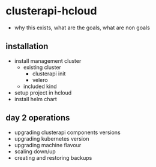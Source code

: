 # clusterapi-hcloud
- why this exists, what are the goals, what are non goals

## installation
- install management cluster
    - existing cluster
        - clusterapi init
        - velero
    - included kind
- setup project in hcloud
- install helm chart

## day 2 operations
- upgrading clusterapi components versions
- upgrading kubernetes version
- upgrading machine flavour
- scaling down/up
- creating and restoring backups